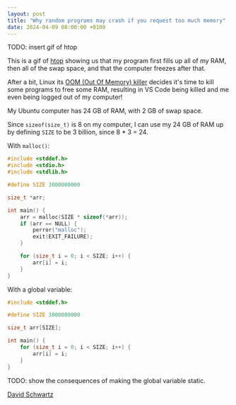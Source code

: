 ```yaml
---
layout: post
title: "Why random programs may crash if you request too much memory"
date: 2024-04-09 08:00:00 +0100
---
```


TODO: insert gif of htop

This is a gif of [htop](https://en.wikipedia.org/wiki/Htop) showing us that my program first fills up all of my RAM, then all of the swap space, and that the computer freezes after that.

After a bit, Linux its [OOM (Out Of Memory) killer](https://linux-mm.org/OOM_Killer) decides it's time to kill some programs to free some RAM, resulting in VS Code being killed and me even being logged out of my computer!

My Ubuntu computer has 24 GB of RAM, with 2 GB of swap space.

Since `sizeof(size_t)` is 8 on my computer, I can use my 24 GB of RAM up by defining `SIZE` to be 3 billion, since 8 * 3 = 24.

With `malloc()`:

```c
#include <stddef.h>
#include <stdio.h>
#include <stdlib.h>

#define SIZE 3000000000

size_t *arr;

int main() {
	arr = malloc(SIZE * sizeof(*arr));
	if (arr == NULL) {
		perror("malloc");
		exit(EXIT_FAILURE);
	}

	for (size_t i = 0; i < SIZE; i++) {
		arr[i] = i;
	}
}
```

With a global variable:

```c
#include <stddef.h>

#define SIZE 3000000000

size_t arr[SIZE];

int main() {
	for (size_t i = 0; i < SIZE; i++) {
		arr[i] = i;
	}
}
```

TODO: show the consequences of making the global variable static.

[David Schwartz](https://serverfault.com/a/420793/1055398)

